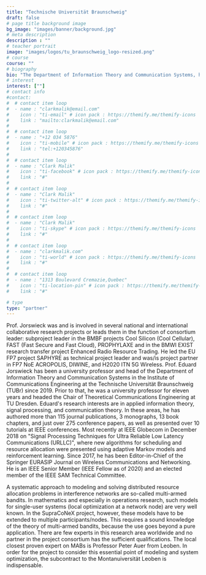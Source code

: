 ```yaml
---
title: "Technische Universität Braunschweig"
draft: false
# page title background image
bg_image: "images/banner/background.jpg"
# meta description
description : ""
# teacher portrait
image: "images/logos/tu_braunschweig_logo-resized.png"
# course
course: ""
# biography
bio: "The Department of Information Theory and Communication Systems, headed by Prof. Eduard A. Jorswieck, conducts research and development in the areas of applied information theory, signal processing for communication networks, and optimal design of communication systems. Application areas include multiple antennas and multicell multiple subscriber systems in IEEE 802.11 and 4G-/5G-and subsequent cellular networks."
# interest
interest: [""]
# contact info
#contact:
#  # contact item loop
#  - name : "clarkmalik@email.com"
#    icon : "ti-email" # icon pack : https://themify.me/themify-icons
#    link : "mailto:clarkmalik@email.com"
#
#  # contact item loop
#  - name : "+12 034 5876"
#    icon : "ti-mobile" # icon pack : https://themify.me/themify-icons
#    link : "tel:+120345876"
#
#  # contact item loop
#  - name : "Clark Malik"
#    icon : "ti-facebook" # icon pack : https://themify.me/themify-icons
#    link : "#"
#
#  # contact item loop
#  - name : "Clark Malik"
#    icon : "ti-twitter-alt" # icon pack : https://themify.me/themify-icons
#    link : "#"
#
#  # contact item loop
#  - name : "Clark Malik"
#    icon : "ti-skype" # icon pack : https://themify.me/themify-icons
#    link : "#"
#
#  # contact item loop
#  - name : "clarkmalik.com"
#    icon : "ti-world" # icon pack : https://themify.me/themify-icons
#    link : "#"
#
#  # contact item loop
#  - name : "1313 Boulevard Cremazie,Quebec"
#    icon : "ti-location-pin" # icon pack : https://themify.me/themify-icons
#    link : "#"

# type
type: "partner"
---
```


Prof. Jorswieck was and is involved in several national and international
collaborative research projects or leads them in the function of consortium
leader: subproject leader in the BMBF projects Cool Silicon (Cool Cellular),
FAST (Fast Secure and Fast Cloud), PROPHYLAXE and in the BMWI EXIST research
transfer project Enhanced Radio Resource Trading. He led the EU FP7 project
SAPHYRE as technical project leader and was/is project partner in
FP7 NoE ACROPOLIS, DIWINE, and H2020 ITN 5G Wireless.
Prof. Eduard Jorswieck has been a university professor and head of the
Department of Information Theory and Communication Systems in the Institute of
Communications Engineering at the Technische Universität Braunschweig (TUBr)
since 2019. Prior to that, he was a university professor for eleven years and
headed the Chair of Theoretical Communications Engineering at TU Dresden.
Eduard's research interests are in applied information theory, signal
processing, and communication theory. In these areas, he has authored more than
115 journal publications, 3 monographs, 13 book chapters, and just over 275
conference papers, as well as presented over 10 tutorials at IEEE conferences.
Most recently at IEEE Globecom in December 2018 on "Signal Processing Techniques
for Ultra Reliable Low Latency Communications (URLLC)", where new algorithms for
scheduling and resource allocation were presented using adaptive Markov models
and reinforcement learning. Since 2017, he has been Editor-in-Chief of the
Springer EURASIP Journal on Wireless Communications and Networking. He is an
IEEE Senior Member (IEEE Fellow as of 2020) and an elected member of the
IEEE SAM Technical Committee.

A systematic approach to modeling and solving distributed resource allocation
problems in interference networks are so-called multi-armed bandits.
In mathematics and especially in operations research, such models for
single-user systems (local optimization at a network node) are very well known.
In the SupraCoNeX project, however, these models have to be extended to multiple
participants/nodes. This requires a sound knowledge of the theory of multi-armed
bandits, because the use goes beyond a pure application. There are few experts
in this research area worldwide and no partner in the project consortium has the
sufficient qualifications. The local closest proven expert on MABs is Professor
Peter Auer from Leoben. In order for the project to consider this essential
point of modeling and system optimization, the subcontract to the
Montanuiversität Leoben is indispensable.

